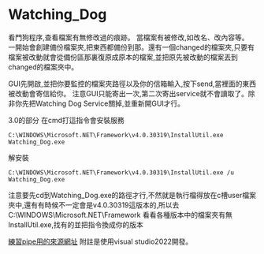 # Watching_Dog
看門狗程序,查看檔案有無修改過的痕跡。
當檔案有被修改,如改名、改內容等。
一開始會創建備份檔案夾,把東西都備份到那。還有一個changed的檔案夾,只要有檔案被改動就會從備份區那裏復原成原本的檔案,並把原先被改動的檔案丟到changed的檔案夾中。

GUI先開啟,並把你要監控的檔案夾路徑以及你的信箱輸入,按下send,當裡面的東西被改動會寄信給你。
注意GUI只能寄出一次,第二次寄出service就不會讀取了。除非你先把Watching Dog Service關掉,並重新開GUI才行。

3.0的部分
在cmd打這指令會安裝服務

~~~
C:\WINDOWS\Microsoft.NET\Framework\v4.0.30319\InstallUtil.exe   Watching_Dog.exe
~~~

解安裝
~~~
C:\WINDOWS\Microsoft.NET\Framework\v4.0.30319\InstallUtil.exe /u Watching_Dog.exe
~~~

注意要先cd到Watching_Dog.exe的路徑才行,不然就是執行檔得放在c槽user檔案夾中,還有有時候不一定會是v4.0.30319這版本的,所以去C:\WINDOWS\Microsoft.NET\Framework 看看各種版本中的檔案夾有無InstallUtil.exe,找有的並把指令換成你的版本

[練習pipe用的來源網址](http://www.codebaoku.com/it-csharp/it-csharp-203094.html)
附註是使用visual studio2022開發。
